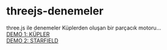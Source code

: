 # threejs-denemeler
three.js ile denemeler
Küplerden oluşan bir parçacık motoru...
<br>
<a href="https://cenap.github.io/threejs-denemeler/index.html">DEMO 1: KÜPLER </a>
<br>
<a href="https://cenap.github.io/threejs-denemeler/starfield.html">DEMO 2: STARFIELD</a>
